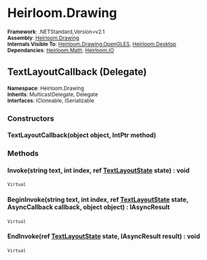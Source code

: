 # Heirloom.Drawing

<small>**Framework**: .NETStandard,Version=v2.1</small>  
<small>**Assembly**: [Heirloom.Drawing](../heirloom.drawing/heirloom.drawing.md)</small>  
<small>**Internals Visible To**: [Heirloom.Drawing.OpenGLES](../Heirloom.Drawing.OpenGLES/Heirloom.Drawing.OpenGLES.md), [Heirloom.Desktop](../Heirloom.Desktop/Heirloom.Desktop.md)</small>  
<small>**Dependancies**: [Heirloom.Math](../Heirloom.Math/Heirloom.Math.md), [Heirloom.IO](../Heirloom.IO/Heirloom.IO.md)</small>  

## TextLayoutCallback (Delegate)
<small>**Namespace**: Heirloom.Drawing</sub></small>  
<small>**Inherits**: MulticastDelegate, Delegate</small>  
<small>**Interfaces**: ICloneable, ISerializable</small>  

### Constructors

#### TextLayoutCallback(object object, IntPtr method)

### Methods

#### <a name="INVFF10D7B7"></a>Invoke(string text, int index, ref [TextLayoutState](heirloom.drawing.textlayoutstate.md) state) : void

<small>`Virtual`</small>


#### <a name="BEGDC3CFF10"></a>BeginInvoke(string text, int index, ref [TextLayoutState](heirloom.drawing.textlayoutstate.md) state, AsyncCallback callback, object object) : IAsyncResult

<small>`Virtual`</small>


#### <a name="END32602838"></a>EndInvoke(ref [TextLayoutState](heirloom.drawing.textlayoutstate.md) state, IAsyncResult result) : void

<small>`Virtual`</small>


